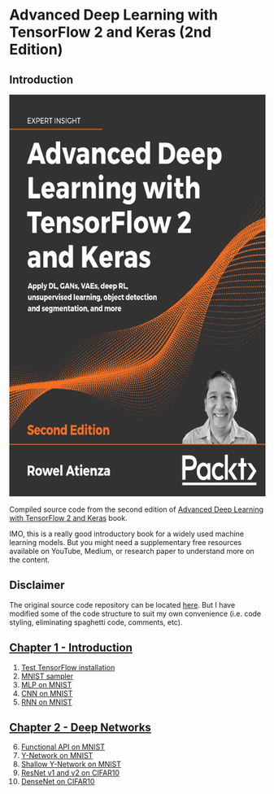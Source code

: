 # Advanced Deep Learning with TensorFlow 2 and Keras (2nd Edition)

## Introduction

<p align = "center">
  <img src = "https://raw.githubusercontent.com/hafiz-kamilin/excercise_advancedDeepLearningWithTensorFlow2AndKeras/main/source/book.png" width = "641" height = "790"/>
</p>

Compiled source code from the second edition of [Advanced Deep Learning with TensorFlow 2 and Keras](https://www.packtpub.com/product/advanced-deep-learning-with-tensorflow-2-and-keras-second-edition/9781838821654) book.

IMO, this is a really good introductory book for a widely used machine learning models. But you might need a supplementary free resources available on YouTube, Medium, or research paper to understand more on the content.

## Disclaimer

The original source code repository can be located [here](https://github.com/PacktPublishing/Advanced-Deep-Learning-with-Keras). But I have modified some of the code structure to suit my own convenience (i.e. code styling, eliminating spaghetti code, comments, etc).

## [Chapter 1 - Introduction](source/ch01)
01. [Test TensorFlow installation](source/ch01/01_testTensorFlowInstallation.py)
02. [MNIST sampler](source/ch01/02_mnistSampler.py)
03. [MLP on MNIST](source/ch01/03_mnistMLP.py)
04. [CNN on MNIST](source/ch01/04._mnistCNN.py)
05. [RNN on MNIST](source/ch01/05_mnistRNN.py)

## [Chapter 2 - Deep Networks](source/ch02)
06. [Functional API on MNIST](source/ch02/06_functionalCNN.py)
07. [Y-Network on MNIST](source/ch02/07_yNetworkCNN.py)
08. [Shallow Y-Network on MNIST](source/ch02/08_ModifiedYNetworkCNN.py)
09. [ResNet v1 and v2 on CIFAR10](source/ch02/09_resNETcifar10.py)
10. [DenseNet on CIFAR10](source/ch02/10_denseNETcifar10.py)